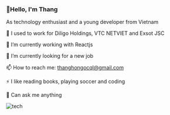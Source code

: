 ### 👋Hello, I'm Thang 

As technology enthusiast and a young developer from Vietnam


📅 I used to work for Diligo Holdings, VTC NETVIET and Exsot JSC

🌱 I’m currently working with Reactjs

🔭 I’m currently looking for a new job 

📫 How to reach me: thanghongocql@gmail.com

⚡ I like reading books, playing soccer and coding

💬 Can ask me anything

![tech](https://user-images.githubusercontent.com/62323283/224240206-93666f3b-5ef4-4207-816b-78ccb4ebb3ec.png)
